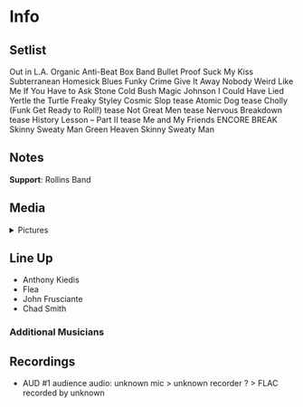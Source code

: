 # Info

## Setlist

Out in L.A.
Organic Anti-Beat Box Band
Bullet Proof
Suck My Kiss
Subterranean Homesick Blues
Funky Crime
Give It Away
Nobody Weird Like Me
If You Have to Ask
Stone Cold Bush
Magic Johnson
I Could Have Lied
Yertle the Turtle
Freaky Styley
Cosmic Slop tease
Atomic Dog tease
Cholly (Funk Get Ready to Roll!) tease
Not Great Men tease
Nervous Breakdown tease
History Lesson – Part II tease
Me and My Friends
ENCORE BREAK
Skinny Sweaty Man
Green Heaven
Skinny Sweaty Man

## Notes

**Support**: Rollins Band

## Media 

<details>
  <summary>Pictures</summary>
  <!--<img alt="Setlist" title="Setlist" src="_.jpg" height="200" />
  <img alt="Clipping" title="Clipping" src="_.jpg" height="200" />
  <img alt="Flyer" title="Flyer" src="_.jpg" height="200" />-->
</details>

## Line Up

* Anthony Kiedis
* Flea
* John Frusciante
* Chad Smith

### Additional Musicians

## Recordings

* AUD #1 audience audio: unknown mic > unknown recorder ? > FLAC recorded by unknown
